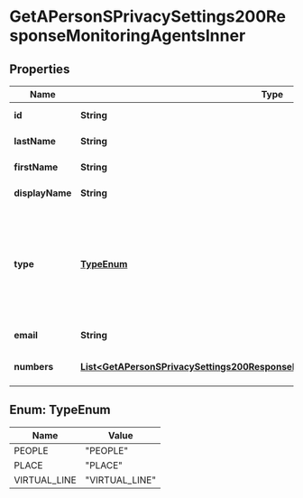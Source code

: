 

# GetAPersonSPrivacySettings200ResponseMonitoringAgentsInner


## Properties

| Name | Type | Description | Notes |
|------------ | ------------- | ------------- | -------------|
|**id** | **String** | Unique identifier of the person. |  [optional] |
|**lastName** | **String** | Last name of the person. |  [optional] |
|**firstName** | **String** | First name of the person. |  [optional] |
|**displayName** | **String** | Display name of the person. |  [optional] |
|**type** | [**TypeEnum**](#TypeEnum) | Type usually indicates &#x60;PEOPLE&#x60;, &#x60;PLACE&#x60; or &#x60;VIRTUAL_LINE&#x60;. Push-to-Talk and Privacy features only supports &#x60;PEOPLE&#x60;. |  [optional] |
|**email** | **String** | Email address of the person. |  [optional] |
|**numbers** | [**List&lt;GetAPersonSPrivacySettings200ResponseMonitoringAgentsInnerNumbersInner&gt;**](GetAPersonSPrivacySettings200ResponseMonitoringAgentsInnerNumbersInner.md) | List of phone numbers of the person. |  [optional] |



## Enum: TypeEnum

| Name | Value |
|---- | -----|
| PEOPLE | &quot;PEOPLE&quot; |
| PLACE | &quot;PLACE&quot; |
| VIRTUAL_LINE | &quot;VIRTUAL_LINE&quot; |



